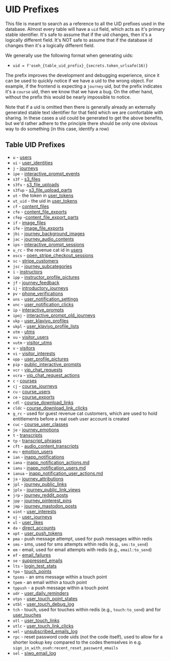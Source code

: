 # UID Prefixes

This file is meant to search as a reference to all the UID prefixes used in the
database. Almost every table will have a `uid` field, which acts as it's primary
stable identifier. It's safe to assume that if the uid changes, then it's a
logically different field. It's NOT safe to assume that if the database id
changes then it's a logically different field.

We generally use the following format when generating uids:

- `uid = f'oseh_{table_uid_prefix}_{secrets.token_urlsafe(16)}`

The prefix improves the development and debugging experience, since it can be
used to quickly notice if we have a uid to the wrong object. For example, if the
frontend is expecting a `journey` uid, but the prefix indicates it's a
`course` uid, then we know that we have a bug. On the other hand, without
the prefix this would be nearly impossible to notice.

Note that if a uid is omitted then there is generally already an externally
generated stable text identifier for that field which we are comfortable with
sharing. In these cases a uid could be generated to get the above benefits, but
we'd rather adhere to the principle there should be only one obvious way to do
something (in this case, identify a row)

## Table UID Prefixes

- `u` - [users](db/users.md)
- `ui` - [user_identities](db/user_identities.md)
- `j` - [journeys](db/journeys.md)
- `ipe` - [interactive_prompt_events](db/interactive_prompt_events.md)
- `s3f` - [s3_files](db/s3_files.md)
- `s3fu` - [s3_file_uploads](db/s3_file_uploads.md)
- `s3fup` - [s3_file_upload_parts](db/s3_file_upload_parts.md)
- `ut` - the token in [user_tokens](db/user_tokens.md)
- `ut_uid` - the uid in [user_tokens](db/user_tokens.md)
- `cf` - [content_files](db/content_files.md)
- `cfe` - [content_file_exports](db/content_file_exports.md)
- `cfep` -[content_file_export_parts](db/content_file_export_parts.md)
- `if` - [image_files](db/image_files.md)
- `ife` - [image_file_exports](db/image_file_exports.md)
- `jbi` - [journey_background_images](db/journey_background_images.md)
- `jac` - [journey_audio_contents](db/journey_audio_contents.md)
- `ips` - [interactive_prompt_sessions](db/interactive_prompt_sessions.md)
- `u_rc` - the revenue cat id in [users](db/users.md)
- `oscs` - [open_stripe_checkout_sessions](db/open_stripe_checkout_sessions.md)
- `sc` - [stripe_customers](db/stripe_customers.md)
- `jsc` - [journey_subcategories](db/journey_subcategories.md)
- `i` - [instructors](db/instructors.md)
- `ipp` - [instructor_profile_pictures](db/instructor_profile_pictures.md)
- `jf` - [journey_feedback](db/journey_feedback.md)
- `ij` - [introductory_journeys](db/introductory_journeys.md)
- `pv` - [phone_verifications](db/phone_verifications.md)
- `uns` - [user_notification_settings](db/user_notification_settings.md)
- `unc` - [user_notification_clicks](db/user_notification_clicks.md)
- `ip` - [interactive_prompts](db/interactive_prompts.md)
- `ipoj` - [interactive_prompt_old_journeys](db/interactive_prompt_old_journeys.md)
- `ukp` - [user_klaviyo_profiles](db/user_klaviyo_profiles.md)
- `ukpl` - [user_klaviyo_profile_lists](db/user_klaviyo_profile_lists.md)
- `utm` - [utms](db/utms.md)
- `vu` - [visitor_users](db/visitor_users.md)
- `vutm` - [visitor_utms](db/visitor_utms.md)
- `v` - [visitors](db/visitors.md)
- `vi` - [visitor_interests](db/visitor_interests.md)
- `upp` - [user_profile_pictures](db/user_profile_pictures.md)
- `pip` - [public_interactive_prompts](db/public_interactive_prompts.md)
- `vcr` - [vip_chat_requests](db/vip_chat_requests.md)
- `vcra` - [vip_chat_request_actions](db/vip_chat_request_actions.md)
- `c` - [courses](db/courses.md)
- `cj` - [course_journeys](db/course_journeys.md)
- `cu` - [course_users](db/course_users.md)
- `ce` - [course_exports](db/course_exports.md)
- `cdl` - [course_download_links](db/course_download_links.md)
- `cldc` - [course_download_link_clicks](db/course_download_link_clicks.md)
- `g_rc` - used for guest revenue cat customers, which are used to hold entitlements
  before a real oseh user account is created
- `cuc` - [course_user_classes](db/course_user_classes.md)
- `je` - [journey_emotions](db/journey_emotions.md)
- `t` - [transcripts](db/transcripts.md)
- `tp` - [transcript_phrases](db/transcript_phrases.md)
- `cft` - [audio_content_transcripts](db/audio_content_transcripts.md)
- `eu` - [emotion_users](db/emotion_users.md)
- `ian` - [inapp_notifications](db/inapp_notifications.md)
- `iana` - [inapp_notification_actions.md](db/inapp_notification_actions.md)
- `ianu` - [inapp_notification_users.md](db/inapp_notification_users.md)
- `ianua` - [inapp_notification_user_actions.md](db/inapp_notification_user_actions.md)
- `ja` - [journey_attributions](db/journey_attributions.md)
- `jpl` - [journey_public_links](db/journey_public_links.md)
- `jplv` - [journey_public_link_views](db/journey_public_link_views.md)
- `jrp` - [journey_reddit_posts](db/journey_reddit_posts.md)
- `jpp` - [journey_pinterest_pins](db/journey_pinterest_pins.md)
- `jmp` - [journey_mastodon_posts](db/journey_mastodon_posts.md)
- `uint` - [user_interests](db/user_interests.md)
- `uj` - [user_journeys](db/user_journeys.md)
- `ul` - [user_likes](db/user_likes.md)
- `da` - [direct_accounts](db/direct_accounts.md)
- `upt` - [user_push_tokens](db/user_push_tokens.md)
- `pma` - push message attempt, used for push messages within redis
- `sms` - sms, used for sms attempts within redis (e.g., `sms:to_send`)
- `em` - email, used for email attempts with redis (e.g., `email:to_send`)
- `ef` - [email_failures](db/email_failures.md)
- `se` - [suppressed_emails](db/suppressed_emails.md)
- `lts` - [login_test_stats](db/stats/login_test_stats.md)
- `tpo` - [touch_points](db/touch_points.md)
- `tpsms` - an sms message within a touch point
- `tpem` - an email within a touch point
- `tppush` - a push message within a touch point
- `udr` - [user_daily_reminders](db/user_daily_reminders.md)
- `utps` - [user_touch_point_states](db/user_touch_point_states.md)
- `utbl` - [user_touch_debug_log](db/user_touch_debug_log.md)
- `tch` - touch, used for touches within redis (e.g., `touch:to_send`)
  and for [user_touches](db/user_touches)
- `utl` - [user_touch_links](db/user_touch_links.md)
- `utlc` - [user_touch_link_clicks](db/user_touch_link_clicks.md)
- `uel` - [unsubscribed_emails_log](db/unsubscribed_emails_log.md)
- `rpc` - reset password code uids (not the code itself), used to allow for a
  shorter lookup key compared to the codes themselves in e.g.
  `sign_in_with_oseh:recent_reset_password_emails`
- `sel` - [siwo_email_log](db/siwo_email_log.md)
